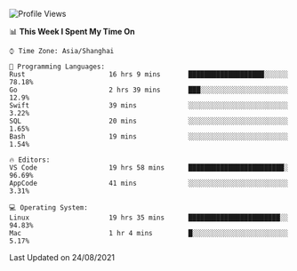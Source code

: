 <!--START_SECTION:waka-->
![Profile Views](http://img.shields.io/badge/Profile%20Views-7-blue)

📊 **This Week I Spent My Time On** 

```text
⌚︎ Time Zone: Asia/Shanghai

💬 Programming Languages: 
Rust                     16 hrs 9 mins       ███████████████████░░░░░░   78.18% 
Go                       2 hrs 39 mins       ███░░░░░░░░░░░░░░░░░░░░░░   12.9% 
Swift                    39 mins             ░░░░░░░░░░░░░░░░░░░░░░░░░   3.22% 
SQL                      20 mins             ░░░░░░░░░░░░░░░░░░░░░░░░░   1.65% 
Bash                     19 mins             ░░░░░░░░░░░░░░░░░░░░░░░░░   1.54%

🔥 Editors: 
VS Code                  19 hrs 58 mins      ████████████████████████░   96.69% 
AppCode                  41 mins             ░░░░░░░░░░░░░░░░░░░░░░░░░   3.31%

💻 Operating System: 
Linux                    19 hrs 35 mins      ███████████████████████░░   94.83% 
Mac                      1 hr 4 mins         █░░░░░░░░░░░░░░░░░░░░░░░░   5.17%

```


 Last Updated on 24/08/2021
<!--END_SECTION:waka-->
